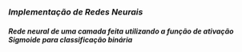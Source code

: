 ### ***Implementação de Redes Neurais***

#### *Rede neural de uma camada feita utilizando a função de ativação Sigmoide para classificação binária*
